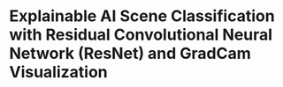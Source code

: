 # Explainable AI Scene Classification with Residual Convolutional Neural Network (ResNet) and GradCam Visualization
